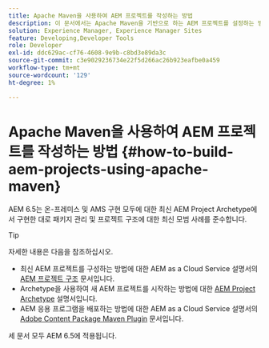 ```yaml
---
title: Apache Maven을 사용하여 AEM 프로젝트를 작성하는 방법
description: 이 문서에서는 Apache Maven을 기반으로 하는 AEM 프로젝트를 설정하는 방법에 대해 설명합니다
solution: Experience Manager, Experience Manager Sites
feature: Developing,Developer Tools
role: Developer
exl-id: ddc629ac-cf76-4608-9e9b-c8bd3e89da3c
source-git-commit: c3e9029236734e22f5d266ac26b923eafbe0a459
workflow-type: tm+mt
source-wordcount: '129'
ht-degree: 1%

---
```


# Apache Maven을 사용하여 AEM 프로젝트를 작성하는 방법 {#how-to-build-aem-projects-using-apache-maven}

AEM 6.5는 온-프레미스 및 AMS 구현 모두에 대한 최신 AEM Project Archetype에서 구현한 대로 패키지 관리 및 프로젝트 구조에 대한 최신 모범 사례를 준수합니다.

>[!TIP]
>
>자세한 내용은 다음을 참조하십시오.
>
>* 최신 AEM 프로젝트를 구성하는 방법에 대한 AEM as a Cloud Service 설명서의 [AEM 프로젝트 구조](https://experienceleague.adobe.com/docs/experience-manager-cloud-service/implementing/developing/aem-project-content-package-structure.html) 문서입니다.
>* Archetype을 사용하여 새 AEM 프로젝트를 시작하는 방법에 대한 [AEM Project Archetype](https://experienceleague.adobe.com/docs/experience-manager-core-components/using/developing/archetype/overview.html) 설명서입니다.
>* AEM 응용 프로그램을 배포하는 방법에 대한 AEM as a Cloud Service 설명서의 [Adobe Content Package Maven Plugin](https://experienceleague.adobe.com/docs/experience-manager-cloud-service/implementing/developer-tools/maven-plugin.html#developer-tools) 문서입니다.
>
>세 문서 모두 AEM 6.5에 적용됩니다.
